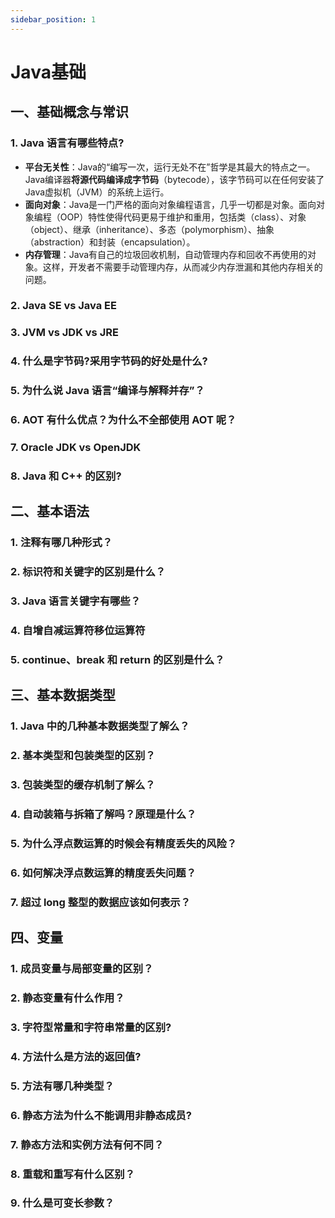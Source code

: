```yaml
---
sidebar_position: 1
---
```


# Java基础

## 一、基础概念与常识

### 1. Java 语言有哪些特点?

- **平台无关性**：Java的“编写一次，运行无处不在”哲学是其最大的特点之一。Java编译器**将源代码编译成字节码**（bytecode），该字节码可以在任何安装了Java虚拟机（JVM）的系统上运行。 
- **面向对象**：Java是一门严格的面向对象编程语言，几乎一切都是对象。面向对象编程（OOP）特性使得代码更易于维护和重用，包括类（class）、对象（object）、继承（inheritance）、多态（polymorphism）、抽象（abstraction）和封装（encapsulation）。 
- **内存管理**：Java有自己的垃圾回收机制，自动管理内存和回收不再使用的对象。这样，开发者不需要手动管理内存，从而减少内存泄漏和其他内存相关的问题。

### 2. Java SE vs Java EE

### 3. JVM vs JDK vs JRE

### 4. 什么是字节码?采用字节码的好处是什么?

### 5. 为什么说 Java 语言“编译与解释并存”？

### 6. AOT 有什么优点？为什么不全部使用 AOT 呢？

### 7. Oracle JDK vs OpenJDK

### 8. Java 和 C++ 的区别?

## 二、基本语法

### 1. 注释有哪几种形式？

### 2. 标识符和关键字的区别是什么？

### 3. Java 语言关键字有哪些？

### 4. 自增自减运算符移位运算符

### 5. continue、break 和 return 的区别是什么？

## 三、基本数据类型

### 1. Java 中的几种基本数据类型了解么？

### 2. 基本类型和包装类型的区别？

### 3. 包装类型的缓存机制了解么？

### 4. 自动装箱与拆箱了解吗？原理是什么？

### 5. 为什么浮点数运算的时候会有精度丢失的风险？

### 6. 如何解决浮点数运算的精度丢失问题？

### 7. 超过 long 整型的数据应该如何表示？

## 四、变量

### 1. 成员变量与局部变量的区别？

### 2. 静态变量有什么作用？

### 3. 字符型常量和字符串常量的区别?

### 4. 方法什么是方法的返回值?

### 5. 方法有哪几种类型？

### 6. 静态方法为什么不能调用非静态成员?

### 7. 静态方法和实例方法有何不同？

### 8. 重载和重写有什么区别？

### 9. 什么是可变长参数？

